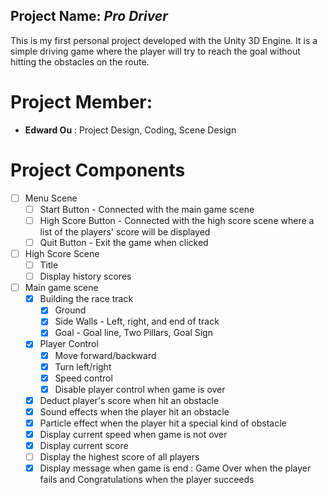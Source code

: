 ## Project Name: *Pro Driver*
This is my first personal project developed with the Unity 3D Engine. It is a simple driving game where the player will try to reach the goal without hitting the obstacles on the route. 
# Project Member: 
* **Edward Ou** : Project Design, Coding, Scene Design

# Project Components
* [ ] Menu Scene
  - [ ] Start Button - Connected with the main game scene
  - [ ] High Score Button - Connected with the high score scene where a list of the players' score will be displayed
  - [ ] Quit Button - Exit the game when clicked
* [ ] High Score Scene
  - [ ] Title
  - [ ] Display history scores
* [ ] Main game scene
  - [x] Building the race track
    - [x] Ground
    - [x] Side Walls - Left, right, and end of track
    - [x] Goal - Goal line, Two Pillars, Goal Sign
  - [x] Player Control
    - [x] Move forward/backward
    - [x] Turn left/right
    - [x] Speed control
    - [x] Disable player control when game is over
  - [x] Deduct player's score when hit an obstacle
  - [x] Sound effects when the player hit an obstacle
  - [x] Particle effect when the player hit a special kind of obstacle
  - [x] Display current speed when game is not over
  - [x] Display current score
  - [ ] Display the highest score of all players
  - [x] Display message when game is end : Game Over when the player fails and Congratulations when the player succeeds
